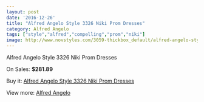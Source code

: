 ```yaml
---
layout: post
date: '2016-12-26'
title: "Alfred Angelo Style 3326 Niki Prom Dresses"
category: Alfred Angelo
tags: ["style","alfred","compelling","prom","niki"]
image: http://www.novstyles.com/3059-thickbox_default/alfred-angelo-style-3326-niki-prom-dresses.jpg
---
```

Alfred Angelo Style 3326 Niki Prom Dresses

On Sales: **$281.89**
<a href="https://www.novstyles.com/en/alfred-angelo/1725-alfred-angelo-style-3326-niki-prom-dresses.html"><amp-img layout="responsive" width="600" height="600" src="//www.novstyles.com/3059-thickbox_default/alfred-angelo-style-3326-niki-prom-dresses.jpg" alt="Alfred Angelo Style 3326 Niki Prom Dresses 0" /></a>
<a href="https://www.novstyles.com/en/alfred-angelo/1725-alfred-angelo-style-3326-niki-prom-dresses.html"><amp-img layout="responsive" width="600" height="600" src="//www.novstyles.com/3060-thickbox_default/alfred-angelo-style-3326-niki-prom-dresses.jpg" alt="Alfred Angelo Style 3326 Niki Prom Dresses 1" /></a>

Buy it: [Alfred Angelo Style 3326 Niki Prom Dresses](https://www.novstyles.com/en/alfred-angelo/1725-alfred-angelo-style-3326-niki-prom-dresses.html "Alfred Angelo Style 3326 Niki Prom Dresses")

View more: [Alfred Angelo](https://www.novstyles.com/en/10-alfred-angelo "Alfred Angelo")